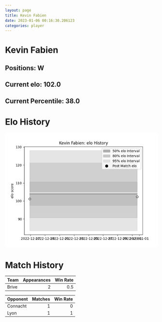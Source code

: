 ```yaml
---  
layout: page  
title: Kevin Fabien  
date: 2023-01-06 00:16:30.206123  
categories: player  
---
```

# Kevin Fabien

## Positions: W

## Current elo: 102.0

## Current Percentile: 38.0

# Elo History


![elo history](history_KevinFabien.png)
# Match History


| Team   |   Appearances |   Win Rate |
|:-------|--------------:|-----------:|
| Brive  |             2 |        0.5 |

| Opponent   |   Matches |   Win Rate |
|:-----------|----------:|-----------:|
| Connacht   |         1 |          0 |
| Lyon       |         1 |          1 |